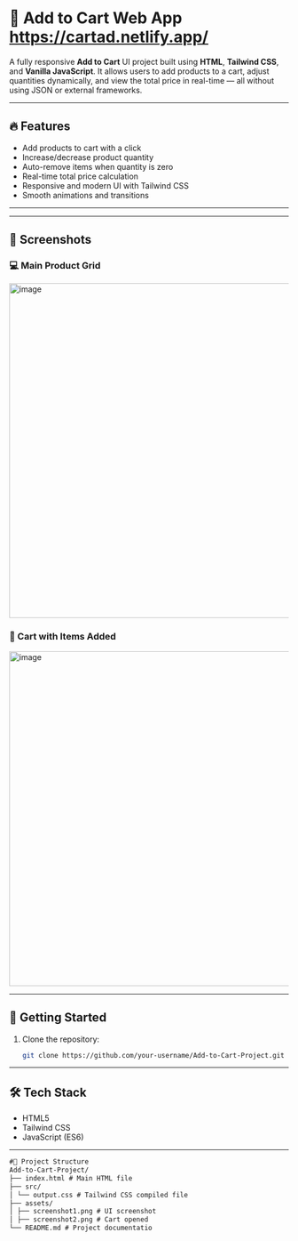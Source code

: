 # 🛒 Add to Cart Web App https://cartad.netlify.app/

A fully responsive **Add to Cart** UI project built using **HTML**, **Tailwind CSS**, and **Vanilla JavaScript**. It allows users to add products to a cart, adjust quantities dynamically, and view the total price in real-time — all without using JSON or external frameworks.

---

## 🔥 Features

- Add products to cart with a click
- Increase/decrease product quantity
- Auto-remove items when quantity is zero
- Real-time total price calculation
- Responsive and modern UI with Tailwind CSS
- Smooth animations and transitions
  
---

---

## 📸 Screenshots

### 💻 Main Product Grid

<img width="1920" height="602" alt="image" src="https://github.com/user-attachments/assets/8e11db28-6f91-47d2-a3de-a3ddca8ae8f3" />


### 🛒 Cart with Items Added

<img width="1920" height="602" alt="image" src="https://github.com/user-attachments/assets/cd2b4f45-58d6-4969-8405-20fd6cb7cdda" />

---

## 🚀 Getting Started

1. Clone the repository:
   ```bash
   git clone https://github.com/your-username/Add-to-Cart-Project.git

---
## 🛠 Tech Stack
- HTML5
- Tailwind CSS
- JavaScript (ES6)
---
```markdown
#📂 Project Structure
Add-to-Cart-Project/
├── index.html # Main HTML file
├── src/
│ └── output.css # Tailwind CSS compiled file
├── assets/
│ ├── screenshot1.png # UI screenshot
│ ├── screenshot2.png # Cart opened
└── README.md # Project documentatio 



